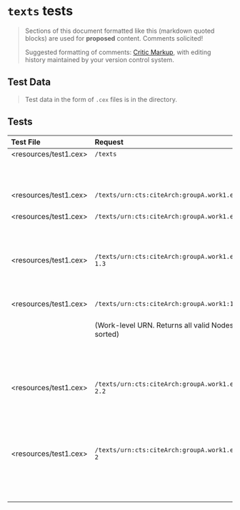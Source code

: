 # `texts` tests

>Sections of this document formatted like this (markdown quoted blocks) are used for **proposed** content.  Comments solicited!
>
> Suggested formatting of comments:  [Critic Markup](http://criticmarkup.com/), with editing history maintained by your version control system.

## Test Data

> Test data in the form of `.cex` files is in the <resources> directory.

## Tests

| Test File                | Request                                            | Return value                                      |
|:-------------------------|:---------------------------------------------------|:--------------------------------------------------|
| <resources/test1.cex>    | `/texts`                                           | `urn:cts:citeArch:groupA.work1.ed1:`              |
|                          |                                                    | `urn:cts:citeArch:groupA.work1.ed2:`              |
|                          |                                                    | `urn:cts:citeArch:groupA.work1.ed2.ex1:`          |
|                          |                                                    | `urn:cts:citeArch:groupA.work2.ed1:`              |
| <resources/test1.cex>    | `/texts/urn:cts:citeArch:groupA.work1.ed1:1.1`     | Citable Node for                                  |
|                          |                                                    |       `urn:cts:citeArch:groupA.work1.ed1:1.1`     |
| <resources/test1.cex>    | `/texts/urn:cts:citeArch:groupA.work1.ed1:1`       | Citable Nodes for                                 |
|                          |                                                    |       `urn:cts:citeArch:groupA.work1.ed1:1.1`     |
|                          |                                                    |       `urn:cts:citeArch:groupA.work1.ed1:1.2`     |
|                          |                                                    |       `urn:cts:citeArch:groupA.work1.ed1:1.3`     |
| <resources/test1.cex>    | `/texts/urn:cts:citeArch:groupA.work1.ed1:1.1-1.3` | Citable Nodes for                                 |
|                          |                                                    |       `urn:cts:citeArch:groupA.work1.ed1:1.1`     |
|                          |                                                    |       `urn:cts:citeArch:groupA.work1.ed1:1.2`     |
|                          |                                                    |       `urn:cts:citeArch:groupA.work1.ed1:1.3`     |
| <resources/test1.cex>    | `/texts/urn:cts:citeArch:groupA.work1:1.1-1.2`     | Citable Nodes for                                 |
|                          |                                                    |       `urn:cts:citeArch:groupA.work1.ed1:1.1`     |
|                          | (Work-level URN. Returns all valid Nodes, sorted)  |       `urn:cts:citeArch:groupA.work1.ed1:1.2`     |
|                          |                                                    |       `urn:cts:citeArch:groupA.work1.ed2:1.1`     |
|                          |                                                    |       `urn:cts:citeArch:groupA.work1.ed2:1.2`     |
|                          |                                                    |       `urn:cts:citeArch:groupA.work1.ed2.ex1:1.1` |
|                          |                                                    |       `urn:cts:citeArch:groupA.work1.ed2.ex1:1.2` |
| <resources/test1.cex>    | `/texts/urn:cts:citeArch:groupA.work1.ed1:1-2.2`   | Citable Nodes for                                 |
|                          |                                                    |       `urn:cts:citeArch:groupA.work1.ed1:1.1`     |
|                          |                                                    |       `urn:cts:citeArch:groupA.work1.ed1:1.2`     |
|                          |                                                    |       `urn:cts:citeArch:groupA.work1.ed1:1.3`     |
|                          |                                                    |       `urn:cts:citeArch:groupA.work1.ed1:2.1`     |
|                          |                                                    |       `urn:cts:citeArch:groupA.work1.ed1:2.3`     |
| <resources/test1.cex>    | `/texts/urn:cts:citeArch:groupA.work1.ed1:1.3-2`   | Citable Nodes for                                 |
|                          |                                                    |       `urn:cts:citeArch:groupA.work1.ed1:1.3`     |
|                          |                                                    |       `urn:cts:citeArch:groupA.work1.ed1:2.1`     |
|                          |                                                    |       `urn:cts:citeArch:groupA.work1.ed1:2.2`     |
|                          |                                                    |       `urn:cts:citeArch:groupA.work1.ed1:2.3`     |






